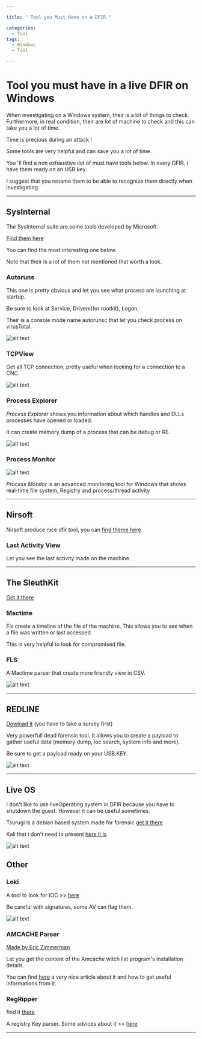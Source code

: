 ```yaml
---

title: " Tool you Must Have on a DFIR "

categories:
  - Tool
tags:
  - Windows
  - Tool

---
```


# Tool you must have in a live DFIR on Windows

When investigating on a Windows system, their is a lot of things to check. Furthermore, in real condition, their are lot of machine to check and this can take you a lot of time.

Time is precious during an attack !

Some tools are very helpful and can save you a lot of time. 

You 'll find a non exhaustive list of must have tools below. In every DFIR, i have them ready on an USB key.

I suggest that you rename them to be able to recognize them directly when investigating. 

---



## SysInternal

The SysInternal suite are some tools developed by Microsoft.

[Find them here](https://docs.microsoft.com/en-us/sysinternals/)

You can find the most interesting one below.

Note that their is a lot of them not mentioned that worth a look.

### Autoruns

This one is pretty obvious and let you see what process are launching at startup.

Be sure to look at Service, Drivers(for rootkit), Logon,

Their is a console mode name autorunsc that let you check process on virusTotal.

![alt text](/assets/images/autoruns.png?raw=true "Autoruns")  

### TCPView

Get all TCP connection, pretty useful when looking for a connection to a CNC.

![alt text](/assets/images/tcpview.png?raw=true "TCPView")  

### Process Explorer

*Process Explorer* shows you information about which handles and DLLs processes have opened or loaded.

It can create memory dump of a process that can be debug or RE.

![alt text](/assets/images/psexplo.png?raw=true "ProcessExplorer")  

### Process Monitor

![alt text](/assets/images/procmon.png?raw=true "ProcessMonitor")  

*Process Monitor* is an advanced monitoring tool for Windows that shows real-time file system, Registry and process/thread activity



---

## Nirsoft

Nirsoft produce nice dfir tool, you can [find theme here](https://www.nirsoft.net/utils/index.html)

### Last Activity View

Let you see the last activity made on the machine.

---



## The SleuthKit 

[Get it there](https://www.sleuthkit.org/)

### Mactime

Fls create a timeline of the file of the machine. This allows you to see when a file was written or last accessed.

This is very helpful to look for compromised file.

### FLS

A Mactime parser that create more friendly view in CSV.

![alt text](/assets/images/tsk.png?raw=true "tsk")  

---

## REDLINE

[Dowload it](https://www.fireeye.com/services/freeware/redline.html) (you have to take a survey first)

Very powerfull dead forensic tool. It allows you to create a payload to gather useful data (memory dump, ioc search, system info and more). 

Be sure to get a payload ready on your USB KEY.

![alt text](/assets/images/payload1.png?raw=true "Payload")  

---

## Live OS

I don't like to use liveOperating system in DFIR because you have to shutdown the guest. However it can be useful sometimes.

Tsurugi is a debian based system made for forensic [get it there ](https://tsurugi-linux.org/)

Kali that i don't need to present [here it is](https://www.kali.org/)

![alt text](/assets/images/tsu.png?raw=true "Tsurugi")  

## Other 

### Loki

A tool to look for IOC >> [here](https://github.com/Neo23x0/Loki)

Be careful with signatures, some AV can flag them.

![alt text](/assets/images/loki.png?raw=true "loki")  

### AMCACHE Parser

[Made by Eric Zimmerman](https://github.com/EricZimmerman/AmcacheParser)

Let you get the content of the Amcache witch list program's installation details.

You can find [here](https://www.ssi.gouv.fr/uploads/2019/01/anssi-coriin_2019-analysis_amcache.pdf) a very nice article about it and how to get useful informations from it.

### RegRipper

find it [there](https://github.com/keydet89/RegRipper2.8)

A registry Key parser. Some advices about it >> [here](https://tools.kali.org/forensics/regripper)

---

